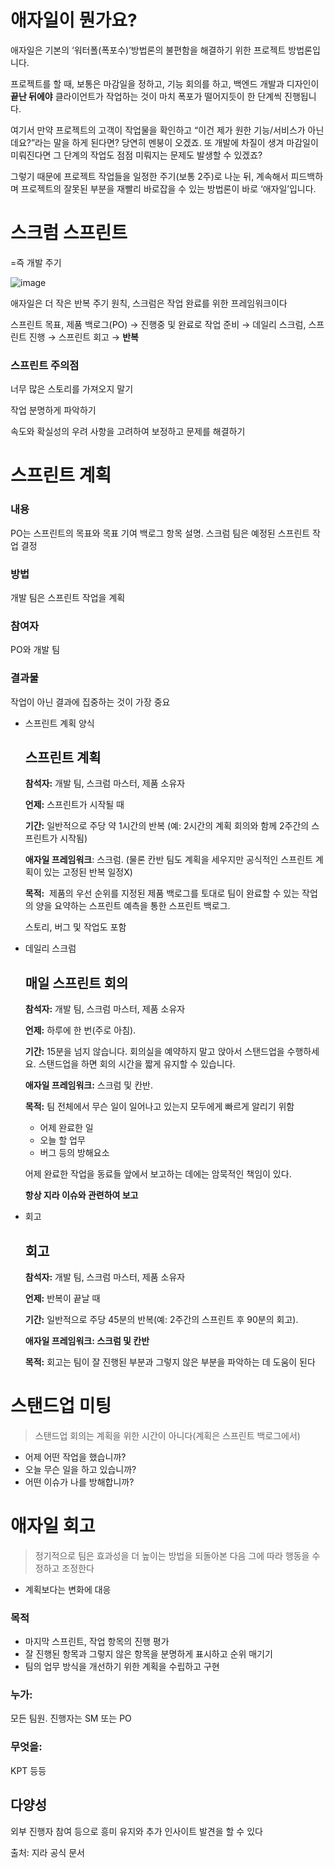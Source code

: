 # 애자일이 뭔가요?

애자일은 기본의 ‘워터폴(폭포수)’방법론의 불편함을 해결하기 위한 프로젝트 방법론입니다.

프로젝트를 할 때, 보통은 마감일을 정하고, 기능 회의를 하고, 백엔드 개발과 디자인이 **끝난 뒤에야** 클라이언트가 작업하는 것이 마치 폭포가 떨어지듯이 한 단계씩 진행됩니다. 

여기서 만약 프로젝트의 고객이 작업물을 확인하고 “이건 제가 원한 기능/서비스가 아닌데요?”라는 말을 하게 된다면? 당연히 멘붕이 오겠죠. 또 개발에 차질이 생겨 마감일이 미뤄진다면 그 단계의 작업도 점점 미뤄지는 문제도 발생할 수 있겠죠? 

그렇기 때문에 프로젝트 작업들을 일정한 주기(보통 2주)로 나눈 뒤, 계속해서 피드백하며 프로젝트의 잘못된 부분을 재빨리 바로잡을 수 있는 방법론이 바로 ‘애자일’입니다.

# 스크럼 스프린트

=즉 개발 주기

![image](https://github.com/lilseongwon/PM-study/assets/102791105/da2919c8-d4ec-4798-92db-3463cdd02f06)

애자일은 더 작은 반복 주기 원칙, 스크럼은 작업 완료를 위한 프레임워크이다

스프린트 목표, 제품 백로그(PO) → 진행중 및 완료로 작업 준비 → 데일리 스크럼, 스프린트 진행 → 스프린트 회고 → **반복**

### 스프린트 주의점

너무 많은 스토리를 가져오지 말기

작업 분명하게 파악하기

속도와 확실성의 우려 사항을 고려하여 보정하고 문제를 해결하기

# 스프린트 계획

### 내용

PO는 스프린트의 목표와 목표 기여 백로그 항목 설명. 스크럼 팀은 예정된 스프린트 작업 결정

### 방법

개발 팀은 스프린트 작업을 계획

### 참여자

PO와 개발 팀

### 결과물

작업이 아닌 결과에 집중하는 것이 가장 중요

- 스프린트 계획 양식
    
    ## **스프린트 계획**
    
    **참석자:** 개발 팀, 스크럼 마스터, 제품 소유자
    
    **언제:** 스프린트가 시작될 때
    
    **기간:** 일반적으로 주당 약 1시간의 반복 (예: 2시간의 계획 회의와 함께 2주간의 스프린트가 시작됨)
    
    **애자일 프레임워크**: 스크럼. (물론 칸반 팀도 계획을 세우지만 공식적인 스프린트 계획이 있는 고정된 반복 일정X)
    
    **목적:** 
    제품의 우선 순위를 지정된 제품 백로그를 토대로 팀이 완료할 수 있는 작업의 양을 요약하는 스프린트 예측을 통한 스프린트 백로그. 
    
    스토리, 버그 및 작업도 포함
    
- 데일리 스크럼
    
    ## 매일 스프린트 회의
    
    **참석자:** 개발 팀, 스크럼 마스터, 제품 소유자
    
    **언제:** 하루에 한 번(주로 아침).
    
    **기간:** 15분을 넘지 않습니다. 회의실을 예약하지 말고 앉아서 스탠드업을 수행하세요. 스탠드업을 하면 회의 시간을 짧게 유지할 수 있습니다.
    
    **애자일 프레임워크:** 스크럼 및 칸반.
    
    **목적:** 팀 전체에서 무슨 일이 일어나고 있는지 모두에게 빠르게 알리기 위함
    
    - 어제 완료한 일
    - 오늘 할 업무
    - 버그 등의 방해요소
    
    어제 완료한 작업을 동료들 앞에서 보고하는 데에는 암묵적인 책임이 있다.
    
    **항상 지라 이슈와 관련하여 보고**
    
- 회고
    
    ## **회고**
    
    **참석자:** 개발 팀, 스크럼 마스터, 제품 소유자
    
    **언제:** 반복이 끝날 때
    
    **기간:** 일반적으로 주당 45분의 반복(예: 2주간의 스프린트 후 90분의 회고).
    
    **애자일 프레임워크: 스크럼 및 칸반**
    
    **목적:** 회고는 팀이 잘 진행된 부분과 그렇지 않은 부분을 파악하는 데 도움이 된다
    

# 스탠드업 미팅

> 스탠드업 회의는 계획을 위한 시간이 아니다(계획은 스프린트 백로그에서)
> 
- 어제 어떤 작업을 했습니까?
- 오늘 무슨 일을 하고 있습니까?
- 어떤 이슈가 나를 방해합니까?

# 애자일 회고

> 정기적으로 팀은 효과성을 더 높이는 방법을 되돌아본 다음 그에 따라 행동을 수정하고 조정한다
> 
- 계획보다는 변화에 대응

### 목적

- 마지막 스프린트, 작업 항목의 진행 평가
- 잘 진행된 항목과 그렇지 않은 항목을 분명하게 표시하고 순위 매기기
- 팀의 업무 방식을 개선하기 위한 계획을 수립하고 구현

### 누가:

모든 팀원. 진행자는 SM 또는 PO

### 무엇을:

KPT 등등

## 다양성

외부 진행자 참여 등으로 흥미 유지와 추가 인사이트 발견을 할 수 있다

출처: 지라 공식 문서
